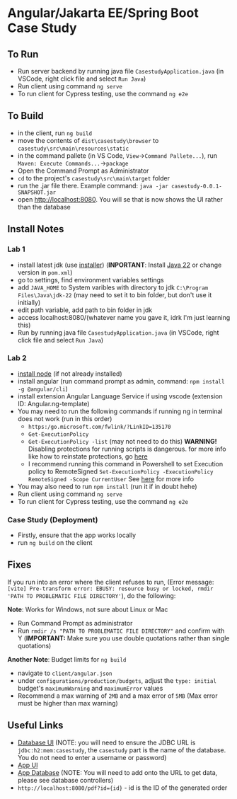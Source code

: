 # Angular/Jakarta EE/Spring Boot Case Study

## To Run

- Run server backend by running java file `CasestudyApplication.java` (in VSCode, right click file and select `Run Java`)
- Run client using command `ng serve`
- To run client for Cypress testing, use the command `ng e2e`

## To Build

- in the client, run `ng build`
- move the contents of `dist\casestudy\browser` to `casestudy\src\main\resources\static`
- in the command pallete (in VS Code, `View`->`Command Pallete...`), run `Maven: Execute Commands...`->`package`
- Open the Command Prompt as Administrator
- `cd` to the project's `casestudy\src\main\target` folder
- run the .jar file there. Example command: `java -jar casestudy-0.0.1-SNAPSHOT.jar`
- open [http://localhost:8080](http://localhost:8080). You will se that is now shows the UI rather than the database

## Install Notes

### Lab 1

- install latest jdk (use [installer](https://www.oracle.com/java/technologies/downloads/?er=221886#jdk22-windows))
(**INPORTANT**: Install [Java 22](https://www.oracle.com/java/technologies/javase/jdk22-archive-downloads.html) or change version in `pom.xml`)
- go to settings, find environment variables settings
- add `JAVA_HOME` to System varibles with directory to jdk `C:\Program Files\Java\jdk-22` (may need to set it to bin folder, but don't use it initially)
- edit path variable, add path to bin folder in jdk
- access localhost:8080/(whatever name you gave it, idrk I'm just learning this)
- Run by running java file `CasestudyApplication.java` (in VSCode, right click file and select `Run Java`)

### Lab 2

- [install node](https://nodejs.org/en/download/package-manager/current) (if not already installed)
- install angular (run command prompt as admin, command: `npm install -g @angular/cli`)
- install extension Angular Language Service if using vscode (extension ID: Angular.ng-template)
- You may need to run the following commands if running ng in terminal does not work (run in this order)
  - `https:/go.microsoft.com/fwlink/?LinkID=135170`
  - `Get-ExecutionPolicy`
  - `Get-ExecutionPolicy -list` (may not need to do this)
**WARNING!** Disabling protections for running scripts is dangerous. for more info like how to reinstate protections, go [here](https:/go.microsoft.com/fwlink/?LinkID=135170)
  - I recommend running this command in Powershell to set Execution policy to RemoteSigned `Set-ExecutionPolicy -ExecutionPolicy RemoteSigned -Scope CurrentUser`
  See [here](https://lazyadmin.nl/powershell/running-scripts-is-disabled-on-this-system/) for more info
- You may also need to run `npm install` (run it if in doubt hehe)
- Run client using command `ng serve`
- To run client for Cypress testing, use the command `ng e2e`

### Case Study (Deployment)

- Firstly, ensure that the app works locally
- run `ng build` on the client

## Fixes

If you run into an error where the client refuses to run, (Error message: `[vite] Pre-transform error: EBUSY: resource busy or locked, rmdir 'PATH TO PROBLEMATIC FILE DIRECTORY'`), do the following:

**Note**: Works for Windows, not sure about Linux or Mac

- Run Command Prompt as administrator
- Run `rmdir /s "PATH TO PROBLEMATIC FILE DIRECTORY"` and confirm with Y (**IMPORTANT:** Make sure you use double quotations rather than single quotations)

**Another Note**: Budget limits for `ng build`

- navigate to `client/angular.json`
- under `configurations/production/budgets`, adjust the `type: initial` budget's `maximumWarning` and `maximumError` values
- Recommend a max warning of `2MB` and a max error of `5MB` (Max error must be higher than max warning)

## Useful Links

- [Database UI](http://localhost:8080/h2) (NOTE: you will need to ensure the JDBC URL is `jdbc:h2:mem:casestudy`, the `casestudy` part is the name of the database. You do not need to enter a username or password)
- [App UI](http://localhost:4200)
- [App Database](http://localhost:8080) (NOTE: You will need to add onto the URL to get data, please see database controllers)
- `http://localhost:8080/pdf?id={id}` - id is the ID of the generated order
